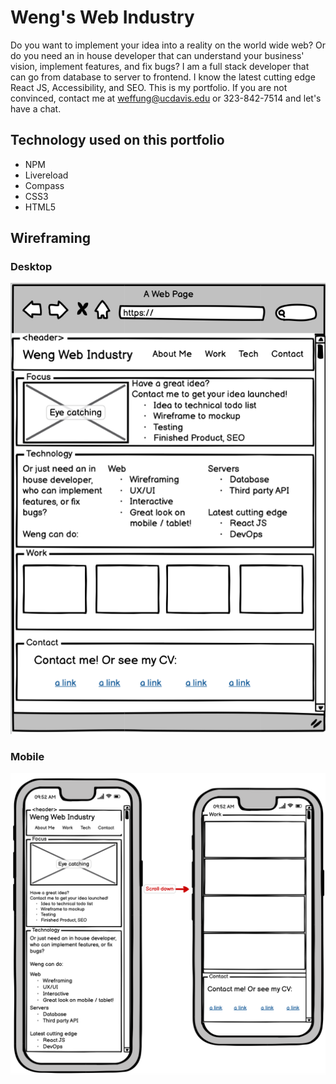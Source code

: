 Weng's Web Industry
===
Do you want to implement your idea into a reality on the world wide web? Or do you need an in house developer that can understand your business' vision, implement features, and fix bugs? I am a full stack developer that can go from database to server to frontend. I know the latest cutting edge React JS, Accessibility, and SEO. This is my portfolio. If you are not convinced, contact me at weffung@ucdavis.edu or 323-842-7514 and let's have a chat.

Technology used on this portfolio
---
- NPM
- Livereload
- Compass
- CSS3
- HTML5

Wireframing
---
### Desktop
![Desktop](README/desktop.png)

### Mobile
![Mobile](README/mobile.png)